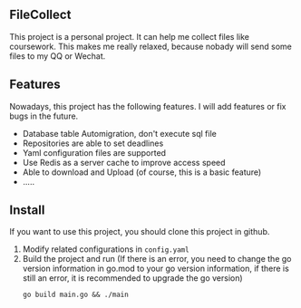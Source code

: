 ## FileCollect
This project is a personal project. It can help me collect files like coursework. This makes me really relaxed, because nobady will send some files to my QQ or Wechat.

## Features
Nowadays, this project has the following features. I will add features or fix bugs in the future.

+ Database table Automigration, don't execute sql file
+ Repositories are able to set deadlines
+ Yaml configuration files are supported
+ Use Redis as a server cache to improve access speed
+ Able to download and Upload (of course, this is a basic feature)
+ .....

## Install
If you want to use this project, you should clone this project in github. 

1. Modify related configurations in `config.yaml`
2. Build the project and run (If there is an error, you need to change the go version information in go.mod to your go version information, if there is still an error, it is recommended to upgrade the go version)
   ```shell
   go build main.go && ./main
   ```